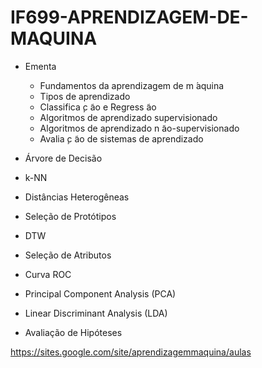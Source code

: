 # IF699-APRENDIZAGEM-DE-MAQUINA


- Ementa
  - Fundamentos da aprendizagem de m ́aquina
  - Tipos de aprendizado
  - Classifica ̧c ̃ao e Regress ̃ao
  - Algoritmos de aprendizado supervisionado
  - Algoritmos de aprendizado n ̃ao-supervisionado
  - Avalia ̧c ̃ao de sistemas de aprendizado

- Árvore de Decisão

- k-NN

- Distâncias Heterogêneas

- Seleção de Protótipos

- DTW

- Seleção de Atributos

- Curva ROC

- Principal Component Analysis (PCA)

- Linear Discriminant Analysis (LDA)

- Avaliação de Hipóteses


https://sites.google.com/site/aprendizagemmaquina/aulas
